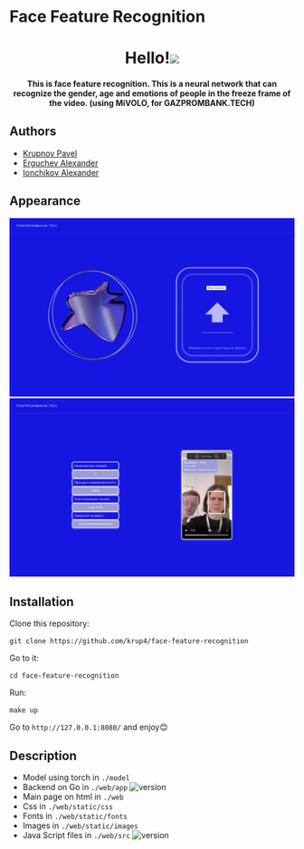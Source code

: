 # Face Feature Recognition
<h1 align="center">Hello!<img src="https://github.com/blackcater/blackcater/raw/main/images/Hi.gif" height="32"/></h1>
<h4 align="center">This is face feature recognition. This is a neural network that can recognize the gender, age and emotions of people in the freeze frame of the video. (using MiVOLO, for GAZPROMBANK.TECH)</h4>

## Authors
- <a href="https://github.com/krup4" target="_blank">Krupnov Pavel</a> <br/>
- <a href="https://github.com/yalpcode" target="_blank">Erguchev Alexander</a><br/>
- <a href="https://github.com/alexio2705" target="_blank">Ionchikov Alexander</a><br/>

## Appearance
![alt text](https://github.com/krup4/face-feature-recognition/blob/main/appearance/image_2024-07-07_14-39-10.png)
![alt text](https://github.com/krup4/face-feature-recognition/blob/main/appearance/image_2024-07-07_14-39-09.png)

## Installation
Clone this repository:
```
git clone https://github.com/krup4/face-feature-recognition
```
Go to it: 
```
cd face-feature-recognition
```
Run:
```
make up
```


Go to `http://127.0.0.1:8080/` and enjoy😊

## Description
- Model using torch in `./model`
- Backend on Go in `./web/app`   ![version](https://img.shields.io/badge/version-1.22.4-blue)
- Main page on html in `./web`
- Css in `./web/static/css`
- Fonts in `./web/static/fonts`
- Images in `./web/static/images`
- Java Script files in `./web/src` ![version](https://img.shields.io/badge/version-1.8.5-yellow)
